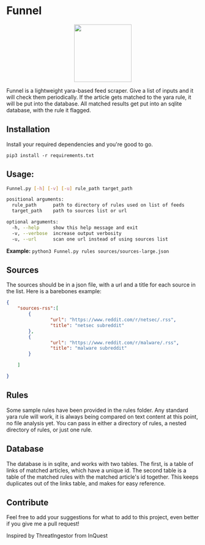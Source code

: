 
# Funnel

<p align="center">
    <img src="https://user-images.githubusercontent.com/7833164/55665412-1ca67180-580d-11e9-8e63-c09f83d919da.png" height="150"  width="150"></img>
</p>


Funnel is a lightweight yara-based feed scraper. Give a list of inputs and it will check them periodically. If the article gets matched to the yara rule, it will be put into the database. All matched results get put into an sqlite database, with the rule it flagged.

## Installation

Install your required dependencies and you're good to go.

` pip3 install -r requirements.txt `

## Usage:

```bash
Funnel.py [-h] [-v] [-u] rule_path target_path

positional arguments:
  rule_path      path to directory of rules used on list of feeds
  target_path    path to sources list or url

optional arguments:
  -h, --help     show this help message and exit
  -v, --verbose  increase output verbosity
  -u, --url      scan one url instead of using sources list
```

**Example:** `python3 Funnel.py rules sources/sources-large.json
`

## Sources

The sources should be in a json file, with a url and a title for each source in the list. Here is a barebones example:

```json
{
    "sources-rss":[
        {
                "url": "https://www.reddit.com/r/netsec/.rss",
                "title": "netsec subreddit"
        },
        {
                "url": "https://www.reddit.com/r/malware/.rss",
                "title": "malware subreddit"
        }

    ]

}

```

## Rules

Some sample rules have been provided in the rules folder. Any standard yara rule will work, it is always being compared on text content at this point, no file analysis yet. You can pass in either a directory of rules, a nested directory of rules, or just one rule.

## Database

The database is in sqlite, and works with two tables. The first, is a table of links of matched articles, which have a unique id. The second table is a table of the matched rules with the matched article's id together. This keeps duplicates out of the links table, and makes for easy reference.

## Contribute

Feel free to add your suggestions for what to add to this project, even better if you give me a pull request!


Inspired by ThreatIngestor from InQuest


